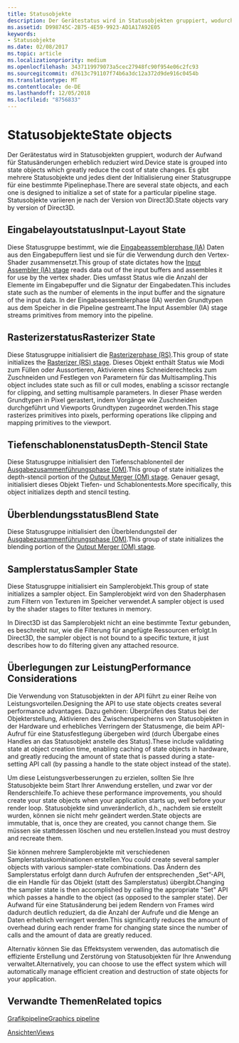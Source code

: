 ```yaml
---
title: Statusobjekte
description: Der Gerätestatus wird in Statusobjekten gruppiert, wodurch der Aufwand für Statusänderungen erheblich reduziert wird. Es gibt mehrere Statusobjekte und jedes dient der Initialisierung einer Statusgruppe für eine bestimmte Pipelinephase. Statusobjekte variieren je nach der Version von Direct3D.
ms.assetid: D998745C-2B75-4E59-9923-AD1A17A92E05
keywords:
- Statusobjekte
ms.date: 02/08/2017
ms.topic: article
ms.localizationpriority: medium
ms.openlocfilehash: 3437119979073a5cec27948fc90f954e06c2fc93
ms.sourcegitcommit: d7613c791107f74b6a3dc12a372d9de916c0454b
ms.translationtype: MT
ms.contentlocale: de-DE
ms.lasthandoff: 12/05/2018
ms.locfileid: "8756833"
---
```

# <a name="state-objects"></a><span data-ttu-id="3c208-106">Statusobjekte</span><span class="sxs-lookup"><span data-stu-id="3c208-106">State objects</span></span>


<span data-ttu-id="3c208-107">Der Gerätestatus wird in Statusobjekten gruppiert, wodurch der Aufwand für Statusänderungen erheblich reduziert wird.</span><span class="sxs-lookup"><span data-stu-id="3c208-107">Device state is grouped into state objects which greatly reduce the cost of state changes.</span></span> <span data-ttu-id="3c208-108">Es gibt mehrere Statusobjekte und jedes dient der Initialisierung einer Statusgruppe für eine bestimmte Pipelinephase.</span><span class="sxs-lookup"><span data-stu-id="3c208-108">There are several state objects, and each one is designed to initialize a set of state for a particular pipeline stage.</span></span> <span data-ttu-id="3c208-109">Statusobjekte variieren je nach der Version von Direct3D.</span><span class="sxs-lookup"><span data-stu-id="3c208-109">State objects vary by version of Direct3D.</span></span>

## <a name="span-idinputlayoutspanspan-idinputlayoutspanspan-idinputlayoutspaninput-layout-state"></a><span data-ttu-id="3c208-110"><span id="Input_Layout"></span><span id="input_layout"></span><span id="INPUT_LAYOUT"></span>Eingabelayoutstatus</span><span class="sxs-lookup"><span data-stu-id="3c208-110"><span id="Input_Layout"></span><span id="input_layout"></span><span id="INPUT_LAYOUT"></span>Input-Layout State</span></span>


<span data-ttu-id="3c208-111">Diese Statusgruppe bestimmt, wie die [Eingabeassemblerphase (IA)](input-assembler-stage--ia-.md) Daten aus den Eingabepuffern liest und sie für die Verwendung durch den Vertex-Shader zusammensetzt.</span><span class="sxs-lookup"><span data-stu-id="3c208-111">This group of state dictates how the [Input Assembler (IA) stage](input-assembler-stage--ia-.md) reads data out of the input buffers and assembles it for use by the vertex shader.</span></span> <span data-ttu-id="3c208-112">Dies umfasst Status wie die Anzahl der Elemente im Eingabepuffer und die Signatur der Eingabedaten.</span><span class="sxs-lookup"><span data-stu-id="3c208-112">This includes state such as the number of elements in the input buffer and the signature of the input data.</span></span> <span data-ttu-id="3c208-113">In der Eingabeassemblerphase (IA) werden Grundtypen aus dem Speicher in die Pipeline gestreamt.</span><span class="sxs-lookup"><span data-stu-id="3c208-113">The Input Assembler (IA) stage streams primitives from memory into the pipeline.</span></span>

## <a name="span-idrasterizerspanspan-idrasterizerspanspan-idrasterizerspanrasterizer-state"></a><span data-ttu-id="3c208-114"><span id="Rasterizer"></span><span id="rasterizer"></span><span id="RASTERIZER"></span>Rasterizerstatus</span><span class="sxs-lookup"><span data-stu-id="3c208-114"><span id="Rasterizer"></span><span id="rasterizer"></span><span id="RASTERIZER"></span>Rasterizer State</span></span>


<span data-ttu-id="3c208-115">Diese Statusgruppe initialisiert die [Rasterizerphase (RS)](rasterizer-stage--rs-.md).</span><span class="sxs-lookup"><span data-stu-id="3c208-115">This group of state initializes the [Rasterizer (RS) stage](rasterizer-stage--rs-.md).</span></span> <span data-ttu-id="3c208-116">Dieses Objekt enthält Status wie Modi zum Füllen oder Aussortieren, Aktivieren eines Schneiderechtecks zum Zuschneiden und Festlegen von Parametern für das Multisampling.</span><span class="sxs-lookup"><span data-stu-id="3c208-116">This object includes state such as fill or cull modes, enabling a scissor rectangle for clipping, and setting multisample parameters.</span></span> <span data-ttu-id="3c208-117">In dieser Phase werden Grundtypen in Pixel gerastert, indem Vorgänge wie Zuschneiden durchgeführt und Viewports Grundtypen zugeordnet werden.</span><span class="sxs-lookup"><span data-stu-id="3c208-117">This stage rasterizes primitives into pixels, performing operations like clipping and mapping primitives to the viewport.</span></span>

## <a name="span-iddepthstencilspanspan-iddepthstencilspanspan-iddepthstencilspandepth-stencil-state"></a><span data-ttu-id="3c208-118"><span id="DepthStencil"></span><span id="depthstencil"></span><span id="DEPTHSTENCIL"></span>Tiefenschablonenstatus</span><span class="sxs-lookup"><span data-stu-id="3c208-118"><span id="DepthStencil"></span><span id="depthstencil"></span><span id="DEPTHSTENCIL"></span>Depth-Stencil State</span></span>


<span data-ttu-id="3c208-119">Diese Statusgruppe initialisiert den Tiefenschablonenteil der [Ausgabezusammenführungsphase (OM)](output-merger-stage--om-.md).</span><span class="sxs-lookup"><span data-stu-id="3c208-119">This group of state initializes the depth-stencil portion of the [Output Merger (OM) stage](output-merger-stage--om-.md).</span></span> <span data-ttu-id="3c208-120">Genauer gesagt, initialisiert dieses Objekt Tiefen- und Schablonentests.</span><span class="sxs-lookup"><span data-stu-id="3c208-120">More specifically, this object initializes depth and stencil testing.</span></span>

## <a name="span-idblendspanspan-idblendspanspan-idblendspanblend-state"></a><span data-ttu-id="3c208-121"><span id="Blend"></span><span id="blend"></span><span id="BLEND"></span>Überblendungsstatus</span><span class="sxs-lookup"><span data-stu-id="3c208-121"><span id="Blend"></span><span id="blend"></span><span id="BLEND"></span>Blend State</span></span>


<span data-ttu-id="3c208-122">Diese Statusgruppe initialisiert den Überblendungsteil der [Ausgabezusammenführungsphase (OM)](output-merger-stage--om-.md).</span><span class="sxs-lookup"><span data-stu-id="3c208-122">This group of state initializes the blending portion of the [Output Merger (OM) stage](output-merger-stage--om-.md).</span></span>

## <a name="span-idsamplerspanspan-idsamplerspanspan-idsamplerspansampler-state"></a><span data-ttu-id="3c208-123"><span id="Sampler"></span><span id="sampler"></span><span id="SAMPLER"></span>Samplerstatus</span><span class="sxs-lookup"><span data-stu-id="3c208-123"><span id="Sampler"></span><span id="sampler"></span><span id="SAMPLER"></span>Sampler State</span></span>


<span data-ttu-id="3c208-124">Diese Statusgruppe initialisiert ein Samplerobjekt.</span><span class="sxs-lookup"><span data-stu-id="3c208-124">This group of state initializes a sampler object.</span></span> <span data-ttu-id="3c208-125">Ein Samplerobjekt wird von den Shaderphasen zum Filtern von Texturen im Speicher verwendet.</span><span class="sxs-lookup"><span data-stu-id="3c208-125">A sampler object is used by the shader stages to filter textures in memory.</span></span>

<span data-ttu-id="3c208-126">In Direct3D ist das Samplerobjekt nicht an eine bestimmte Textur gebunden, es beschreibt nur, wie die Filterung für angefügte Ressourcen erfolgt.</span><span class="sxs-lookup"><span data-stu-id="3c208-126">In Direct3D, the sampler object is not bound to a specific texture, it just describes how to do filtering given any attached resource.</span></span>

## <a name="span-idperformanceconsiderationsspanspan-idperformanceconsiderationsspanspan-idperformanceconsiderationsspanperformance-considerations"></a><span data-ttu-id="3c208-127"><span id="Performance_Considerations"></span><span id="performance_considerations"></span><span id="PERFORMANCE_CONSIDERATIONS"></span>Überlegungen zur Leistung</span><span class="sxs-lookup"><span data-stu-id="3c208-127"><span id="Performance_Considerations"></span><span id="performance_considerations"></span><span id="PERFORMANCE_CONSIDERATIONS"></span>Performance Considerations</span></span>


<span data-ttu-id="3c208-128">Die Verwendung von Statusobjekten in der API führt zu einer Reihe von Leistungsvorteilen.</span><span class="sxs-lookup"><span data-stu-id="3c208-128">Designing the API to use state objects creates several performance advantages.</span></span> <span data-ttu-id="3c208-129">Dazu gehören: Überprüfen des Status bei der Objekterstellung, Aktivieren des Zwischenspeicherns von Statusobjekten in der Hardware und erhebliches Verringern der Statusmenge, die beim API-Aufruf für eine Statusfestlegung übergeben wird (durch Übergabe eines Handles an das Statusobjekt anstelle des Status).</span><span class="sxs-lookup"><span data-stu-id="3c208-129">These include validating state at object creation time, enabling caching of state objects in hardware, and greatly reducing the amount of state that is passed during a state-setting API call (by passing a handle to the state object instead of the state).</span></span>

<span data-ttu-id="3c208-130">Um diese Leistungsverbesserungen zu erzielen, sollten Sie Ihre Statusobjekte beim Start Ihrer Anwendung erstellen, und zwar vor der Renderschleife.</span><span class="sxs-lookup"><span data-stu-id="3c208-130">To achieve these performance improvements, you should create your state objects when your application starts up, well before your render loop.</span></span> <span data-ttu-id="3c208-131">Statusobjekte sind unveränderlich, d.h., nachdem sie erstellt wurden, können sie nicht mehr geändert werden.</span><span class="sxs-lookup"><span data-stu-id="3c208-131">State objects are immutable, that is, once they are created, you cannot change them.</span></span> <span data-ttu-id="3c208-132">Sie müssen sie stattdessen löschen und neu erstellen.</span><span class="sxs-lookup"><span data-stu-id="3c208-132">Instead you must destroy and recreate them.</span></span>

<span data-ttu-id="3c208-133">Sie können mehrere Samplerobjekte mit verschiedenen Samplerstatuskombinationen erstellen.</span><span class="sxs-lookup"><span data-stu-id="3c208-133">You could create several sampler objects with various sampler-state combinations.</span></span> <span data-ttu-id="3c208-134">Das Ändern des Samplerstatus erfolgt dann durch Aufrufen der entsprechenden „Set”-API, die ein Handle für das Objekt (statt des Samplerstatus) übergibt.</span><span class="sxs-lookup"><span data-stu-id="3c208-134">Changing the sampler state is then accomplished by calling the appropriate "Set" API which passes a handle to the object (as opposed to the sampler state).</span></span> <span data-ttu-id="3c208-135">Der Aufwand für eine Statusänderung bei jedem Rendern von Frames wird dadurch deutlich reduziert, da die Anzahl der Aufrufe und die Menge an Daten erheblich verringert werden.</span><span class="sxs-lookup"><span data-stu-id="3c208-135">This significantly reduces the amount of overhead during each render frame for changing state since the number of calls and the amount of data are greatly reduced.</span></span>

<span data-ttu-id="3c208-136">Alternativ können Sie das Effektsystem verwenden, das automatisch die effiziente Erstellung und Zerstörung von Statusobjekten für Ihre Anwendung verwaltet.</span><span class="sxs-lookup"><span data-stu-id="3c208-136">Alternatively, you can choose to use the effect system which will automatically manage efficient creation and destruction of state objects for your application.</span></span>

## <a name="span-idrelated-topicsspanrelated-topics"></a><span data-ttu-id="3c208-137"><span id="related-topics"></span>Verwandte Themen</span><span class="sxs-lookup"><span data-stu-id="3c208-137"><span id="related-topics"></span>Related topics</span></span>


[<span data-ttu-id="3c208-138">Grafikpipeline</span><span class="sxs-lookup"><span data-stu-id="3c208-138">Graphics pipeline</span></span>](graphics-pipeline.md)

[<span data-ttu-id="3c208-139">Ansichten</span><span class="sxs-lookup"><span data-stu-id="3c208-139">Views</span></span>](views.md)

 

 




